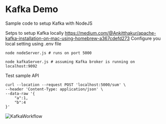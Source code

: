 # Kafka Demo

Sample code to setup Kafka with NodeJS

Setps to setup Kafka locally https://medium.com/@Ankitthakur/apache-kafka-installation-on-mac-using-homebrew-a367cdefd273
Configure you local setting using .env file

```
node nodeServer.js # runs on port 5000
```
```
node kafkaServer.js # assuming Kafka broker is running on localhost:9092
```
Test sample API
```
curl --location --request POST 'localhost:5000/sum' \
--header 'Content-Type: application/json' \
--data-raw '{
    "a":1,
    "b":4
}'

```
![KafkaWorkflow](https://user-images.githubusercontent.com/436710/114245777-f52b9780-9945-11eb-9ced-907e979fcf66.png)
